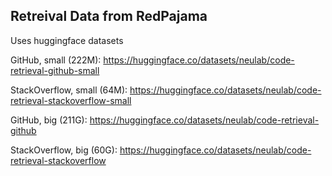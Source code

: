 ## Retreival Data from RedPajama

Uses huggingface datasets

GitHub, small (222M): https://huggingface.co/datasets/neulab/code-retrieval-github-small

StackOverflow, small (64M): https://huggingface.co/datasets/neulab/code-retrieval-stackoverflow-small

GitHub, big (211G): https://huggingface.co/datasets/neulab/code-retrieval-github

StackOverflow, big (60G): https://huggingface.co/datasets/neulab/code-retrieval-stackoverflow 
